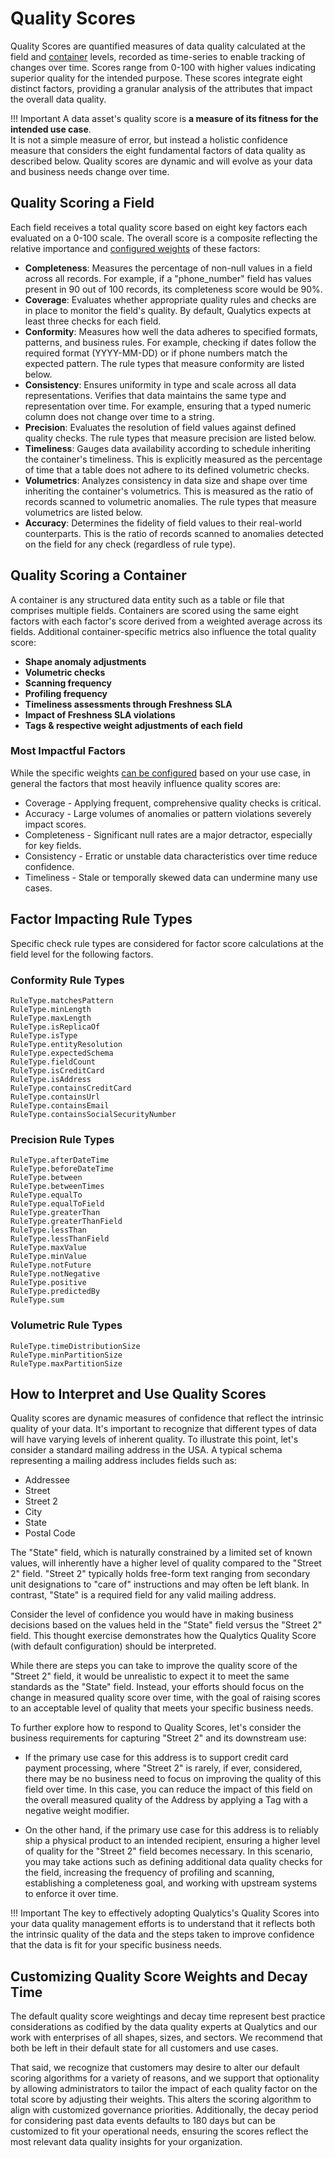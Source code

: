 # Quality Scores

Quality Scores are quantified measures of data quality calculated at the field and [container](https://userguide.qualytics.io/glossary/#container) levels, recorded as time-series to enable tracking of changes over time.
Scores range from 0-100 with higher values indicating superior quality for the intended purpose. These scores integrate eight distinct factors,
providing a granular analysis of the attributes that impact the overall data quality.

!!! Important
A data asset's quality score is **a measure of its fitness for the intended use case**.  
It is not a simple measure of error, but instead a holistic confidence measure that considers the eight fundamental factors of data quality as described below. 
Quality scores are dynamic and will evolve as your data and business needs change over time.


## Quality Scoring a Field

Each field receives a total quality score based on eight key factors each evaluated on a 0-100 scale. The overall score
is a composite reflecting the relative importance and [configured weights](#most-impactful-factors) of these factors:

- **Completeness**: Measures the percentage of non-null values in a field across all records. For example, if a "phone_number" field has values present in 90 out of 100 records, its completeness score would be 90%.
- **Coverage**: Evaluates whether appropriate quality rules and checks are in place to monitor the field's quality. By default, Qualytics expects at least three checks for each field.
- **Conformity**: Measures how well the data adheres to specified formats, patterns, and business rules. For example, checking if dates follow the required format (YYYY-MM-DD) or if phone numbers match the expected pattern. The rule types that measure conformity are listed below.
- **Consistency**: Ensures uniformity in type and scale across all data representations. Verifies that data maintains the same type and representation over time. For example, ensuring that a typed numeric column does not change over time to a string.
- **Precision**: Evaluates the resolution of field values against defined quality checks. The rule types that measure precision are listed below.
- **Timeliness**: Gauges data availability according to schedule inheriting the container's timeliness. This is explicitly measured as the percentage of time that a table does not adhere to its defined volumetric checks.
- **Volumetrics**: Analyzes consistency in data size and shape over time inheriting the container's volumetrics. This is measured as the ratio of records scanned to volumetric anomalies. The rule types that measure volumetrics are listed below.
- **Accuracy**: Determines the fidelity of field values to their real-world counterparts. This is the ratio of records scanned to anomalies detected on the field for any check (regardless of rule type).

## Quality Scoring a Container

A container is any structured data entity such as a table or file that comprises multiple fields. Containers are
scored using the same eight factors with each factor's score derived from a weighted average across its fields.
Additional container-specific metrics also influence the total quality score:

- **Shape anomaly adjustments**
- **Volumetric checks**
- **Scanning frequency**
- **Profiling frequency**
- **Timeliness assessments through Freshness SLA**
- **Impact of Freshness SLA violations**
- **Tags & respective weight adjustments of each field**

### Most Impactful Factors
While the specific weights [can be configured](#customizing-quality-score-weights-and-decay-time) based on your use case, in general the factors that most heavily influence quality scores are:

- Coverage - Applying frequent, comprehensive quality checks is critical.
- Accuracy - Large volumes of anomalies or pattern violations severely impact scores.
- Completeness - Significant null rates are a major detractor, especially for key fields.
- Consistency - Erratic or unstable data characteristics over time reduce confidence.
- Timeliness - Stale or temporally skewed data can undermine many use cases.

## Factor Impacting Rule Types

Specific check rule types are considered for factor score calculations at the field level for the following factors.

### Conformity Rule Types

```
RuleType.matchesPattern
RuleType.minLength
RuleType.maxLength
RuleType.isReplicaOf
RuleType.isType
RuleType.entityResolution
RuleType.expectedSchema
RuleType.fieldCount
RuleType.isCreditCard
RuleType.isAddress
RuleType.containsCreditCard
RuleType.containsUrl
RuleType.containsEmail
RuleType.containsSocialSecurityNumber
```

### Precision Rule Types

```
RuleType.afterDateTime
RuleType.beforeDateTime
RuleType.between
RuleType.betweenTimes
RuleType.equalTo
RuleType.equalToField
RuleType.greaterThan
RuleType.greaterThanField
RuleType.lessThan
RuleType.lessThanField
RuleType.maxValue
RuleType.minValue
RuleType.notFuture
RuleType.notNegative
RuleType.positive
RuleType.predictedBy
RuleType.sum
```

### Volumetric Rule Types

```
RuleType.timeDistributionSize 
RuleType.minPartitionSize 
RuleType.maxPartitionSize
```


## How to Interpret and Use Quality Scores

Quality scores are dynamic measures of confidence that reflect the intrinsic quality of your data. It's important to recognize that different types of data will have varying levels of inherent quality. To illustrate this point, let's consider a standard mailing address in the USA. A typical schema representing a mailing address includes fields such as:

- Addressee
- Street
- Street 2
- City
- State
- Postal Code

The "State" field, which is naturally constrained by a limited set of known values, will inherently have a higher level of quality compared to the "Street 2" field. "Street 2" typically holds free-form text ranging from secondary unit designations to "care of" instructions and may often be left blank. In contrast, "State" is a required field for any valid mailing address.

Consider the level of confidence you would have in making business decisions based on the values held in the "State" field versus the "Street 2" field. This thought exercise demonstrates how the Qualytics Quality Score (with default configuration) should be interpreted.

While there are steps you can take to improve the quality score of the "Street 2" field, it would be unrealistic to expect it to meet the same standards as the "State" field. Instead, your efforts should focus on the change in measured quality score over time, with the goal of raising scores to an acceptable level of quality that meets your specific business needs.

To further explore how to respond to Quality Scores, let's consider the business requirements for capturing "Street 2" and its downstream use:

- If the primary use case for this address is to support credit card payment processing, where "Street 2" is rarely, if ever, considered, there may be no business need to focus on improving the quality of this field over time. In this case, you can reduce the impact of this field on the overall measured quality of the Address by applying a Tag with a negative weight modifier.

- On the other hand, if the primary use case for this address is to reliably ship a physical product to an intended recipient, ensuring a higher level of quality for the "Street 2" field becomes necessary. In this scenario, you may take actions such as defining additional data quality checks for the field, increasing the frequency of profiling and scanning, establishing a completeness goal, and working with upstream systems to enforce it over time.

!!! Important
The key to effectively adopting Qualytics's Quality Scores into your data quality management efforts is to understand that it reflects both the intrinsic quality of the data and the steps taken to improve confidence that the data is fit for your specific business needs.


## Customizing Quality Score Weights and Decay Time

The default quality score weightings and decay time represent best practice considerations as codified by the data quality experts at Qualytics and our work with enterprises of all shapes, sizes, and sectors.
We recommend that both be left in their default state for all customers and use cases.

That said, we recognize that customers may desire to alter our default scoring algorithms for a variety of reasons, and we support that optionality by allowing administrators to tailor the impact of each quality factor on the total score by adjusting their weights.
This alters the scoring algorithm to align with customized governance priorities. Additionally, the decay period for considering past
data events defaults to 180 days but can be customized to fit your operational needs, ensuring the scores reflect the most relevant data quality insights for your organization.
